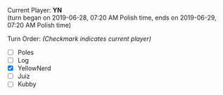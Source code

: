 Current Player: **YN**  
(turn began on 2019-06-28, 07:20 AM Polish time, ends on 2019-06-29, 07:20 AM Polish time)

Turn Order: *(Checkmark indicates current player)*
- [ ] Poles
- [ ] Log
- [x] YellowNerd
- [ ] Juiz
- [ ] Kubby
